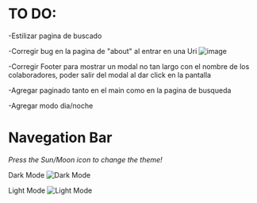 # TO DO:

-Estilizar pagina de buscado

-Corregir bug en la pagina de "about" al entrar en una Uri
![image](https://github.com/Gurottesque/News-App/assets/170020272/e04e2eee-4b86-4114-8cf9-7ecc73af22c0)

-Corregir Footer para mostrar un modal no tan largo con el nombre de los colaboradores, poder salir del modal al dar click en la pantalla

-Agregar paginado tanto en el main como en la pagina de busqueda

-Agregar modo dia/noche



# Navegation Bar

*Press the Sun/Moon icon to change the theme!*

Dark Mode
![Dark Mode](https://github.com/Gurottesque/News-App/assets/87156289/8b0141e7-6bf5-41a9-9609-cc2ea7bebf51)

Light Mode
![Light Mode](https://github.com/Gurottesque/News-App/assets/87156289/c4dec2d1-04e2-4cab-bed5-8625ef6ed7aa)


